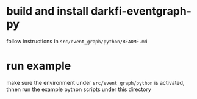 # build and install darkfi-eventgraph-py

follow instructions in `src/event_graph/python/README.md`

# run example

make sure the environment under `src/event_graph/python` is activated, thhen run the example python scripts under this directory
